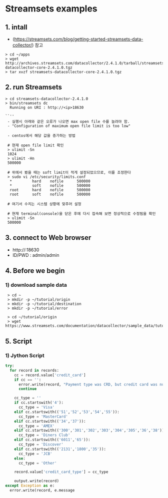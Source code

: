 # Streamsets examples

## 1. intall
 - (https://streamsets.com/blog/getting-started-streamsets-data-collector/) 참고

```
> cd ~/apps
> wget http://archives.streamsets.com/datacollector/2.4.1.0/tarball/streamsets-datacollector-core-2.4.1.0.tgz
> tar xvzf streamsets-datacollector-core-2.4.1.0.tgz
```

## 2. run Streamsets
```
> cd streamsets-datacollector-2.4.1.0
> bin/streamsets dc
  Running on URI : http://<ip>18630

``''
 - 실행시 아래와 같은 오류가 나오면 max open file 수를 늘려야 함.
 - "Configuration of maximum open file limit is too low"

 - centos에서 해당 값을 증가하는 방법

 # 현재 open file limit 확인
 > ulimit -Sn
 1024
 > ulimit -Hn
 500000

 # 위에서 봤을 때는 soft limit이 적게 설정되었으므로, 이를 조정한다
 > sudo vi /etc/security/limits.conf
  *         hard    nofile      500000
  *         soft    nofile      500000
  root      hard    nofile      500000
  root      soft    nofile      500000

 # 여기서 수치는 시스템 상황에 맞추어 설정

 # 현재 terminal(console)을 닫은 후에 다시 접속해 보면 정상적으로 수정됨을 확인
 > ulimit -Sn
 500000
```

## 3. connect to Web browser
- http://<ip>:18630
- ID/PWD : admin/admin


## 4. Before we begin
### 1) download sample data
```
 > cd ~
 > mkdir -p ~/tutorial/origin
 > mkdir -p ~/tutorial/destination
 > mkdir -p ~/tutorial/error

 > cd ~/tutorial/origin
 > wget https://www.streamsets.com/documentation/datacollector/sample_data/tutorial/nyc_taxi_data.csv

```

## 5. Script
### 1) Jython Script

```python
try:
  for record in records:
    cc = record.value['credit_card']
    if cc == '':
      error.write(record, "Payment type was CRD, but credit card was null")
      continue

    cc_type = ''
    if cc.startswith('4'):
      cc_type = 'Visa'
    elif cc.startswith(('51','52','53','54','55')):
      cc_type = 'MasterCard'
    elif cc.startswith(('34','37')):
      cc_type = 'AMEX'
    elif cc.startswith(('300','301','302','303','304','305','36','38')):
      cc_type = 'Diners Club'
    elif cc.startswith(('6011','65')):
      cc_type = 'Discover'
    elif cc.startswith(('2131','1800','35')):
      cc_type = 'JCB'
    else:
      cc_type = 'Other'

    record.value['credit_card_type'] = cc_type

    output.write(record)
except Exception as e:
  error.write(record, e.message
```
